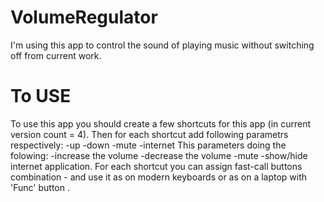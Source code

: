 VolumeRegulator
===============

I'm using this app to control the sound of playing music without switching off from current work.


To USE
======

To use this app you should create a few shortcuts for this app (in current version count = 4).
Then for each shortcut add following parametrs respectively:
-up
-down
-mute
-internet
This parameters doing the folowing:
-increase the volume
-decrease the volume
-mute
-show/hide internet application.
For each shortcut you can assign fast-call buttons combination - and use it as on modern keyboards
or as on a laptop with 'Func' button .
